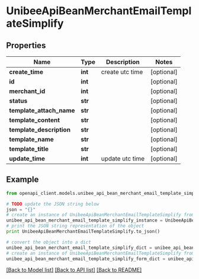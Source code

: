 # UnibeeApiBeanMerchantEmailTemplateSimplify


## Properties

Name | Type | Description | Notes
------------ | ------------- | ------------- | -------------
**create_time** | **int** | create utc time | [optional] 
**id** | **int** |  | [optional] 
**merchant_id** | **int** |  | [optional] 
**status** | **str** |  | [optional] 
**template_attach_name** | **str** |  | [optional] 
**template_content** | **str** |  | [optional] 
**template_description** | **str** |  | [optional] 
**template_name** | **str** |  | [optional] 
**template_title** | **str** |  | [optional] 
**update_time** | **int** | update utc time | [optional] 

## Example

```python
from openapi_client.models.unibee_api_bean_merchant_email_template_simplify import UnibeeApiBeanMerchantEmailTemplateSimplify

# TODO update the JSON string below
json = "{}"
# create an instance of UnibeeApiBeanMerchantEmailTemplateSimplify from a JSON string
unibee_api_bean_merchant_email_template_simplify_instance = UnibeeApiBeanMerchantEmailTemplateSimplify.from_json(json)
# print the JSON string representation of the object
print UnibeeApiBeanMerchantEmailTemplateSimplify.to_json()

# convert the object into a dict
unibee_api_bean_merchant_email_template_simplify_dict = unibee_api_bean_merchant_email_template_simplify_instance.to_dict()
# create an instance of UnibeeApiBeanMerchantEmailTemplateSimplify from a dict
unibee_api_bean_merchant_email_template_simplify_form_dict = unibee_api_bean_merchant_email_template_simplify.from_dict(unibee_api_bean_merchant_email_template_simplify_dict)
```
[[Back to Model list]](../README.md#documentation-for-models) [[Back to API list]](../README.md#documentation-for-api-endpoints) [[Back to README]](../README.md)



